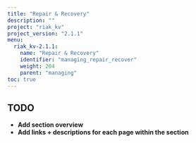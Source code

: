 ```yaml
---
title: "Repair & Recovery"
description: ""
project: "riak_kv"
project_version: "2.1.1"
menu:
  riak_kv-2.1.1:
    name: "Repair & Recovery"
    identifier: "managing_repair_recover"
    weight: 204
    parent: "managing"
toc: true
---
```


## TODO

- **Add section overview**
- **Add links + descriptions for each page within the section**
